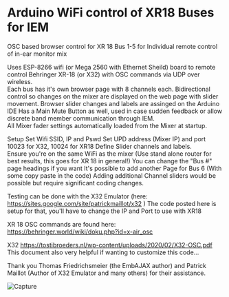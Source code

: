 # Arduino WiFi control of XR18 Buses for IEM
OSC based browser control for XR 18 Bus 1-5 for Individual remote control of in-ear monitor mix

Uses ESP-8266 wifi (or Mega 2560 with Ethernet Sheild) board to remote control Behringer XR-18 (or X32) with OSC commands via UDP over wireless.  
Each bus has it's own browser page with 8 channels each.  Bidirectional control so changes on the mixer are displayed on the web page with slider movement. 
Browser slider changes and labels are assinged on the Arduino IDE
Has a Main Mute Button as well, used in case sudden feedback or allow discrete band member communication through IEM.  
All Mixer fader settings automatically loaded from the Mixer at startup.  

Setup
Set Wifi SSID, IP and Pswd
Set UPD address (Mixer IP) and port 10023 for X32, 10024 for XR18
Define Slider channels and labels.  
Ensure you're on the same WiFi as the mixer (Use stand alone router for best results, this goes for XR 18 in general!)
You can change the "Bus #" page headings if you want 
It's possible to add another Page for Bus 6 (With some copy paste in the code)
Adding additional Channel sliders would be possible but require significant coding changes. 

Testing can be done with the X32 Emulator (here: https://sites.google.com/site/patrickmaillot/x32  )
The code posted here is setup for that, you'll have to change the IP and Port to use with XR18

XR 18 OSC commands are found here: 
https://behringer.world/wiki/doku.php?id=x-air_osc

X32 
https://tostibroeders.nl/wp-content/uploads/2020/02/X32-OSC.pdf 
This document also very helpful if wanting to customize this code...

Thank you Thomas Friedrichsmeier (the EmbAJAX author) and Patrick Maillot (Author of X32 Emulator and many others) for their assistance.  



![Capture](https://user-images.githubusercontent.com/13811600/225424743-89e8388e-198c-4afd-9edb-cdfaa8221acb.JPG)
